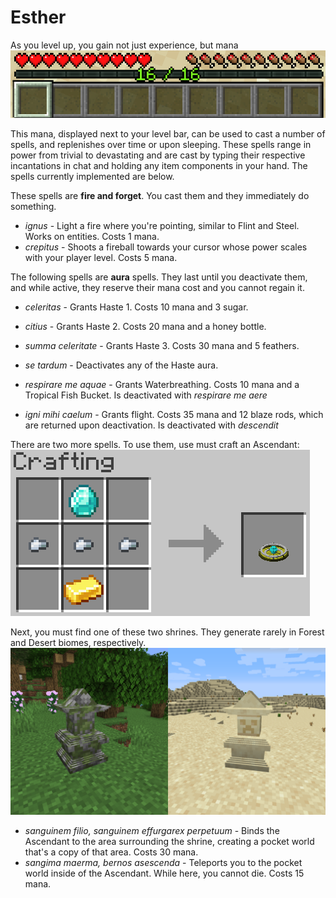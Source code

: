 # Esther
As you level up, you gain not just experience, but mana
![](xp.png)

This mana, displayed next to your level bar, can be used to cast a number of spells, and replenishes over time or upon sleeping.
These spells range in power from trivial to devastating and are cast by typing their respective incantations in chat and holding any item components in your hand.
The spells currently implemented are below.

These spells are **fire and forget**. You cast them and they immediately do something.
* *ignus* - Light a fire where you're pointing, similar to Flint and Steel. Works on entities. Costs 1 mana.
* *crepitus* - Shoots a fireball towards your cursor whose power scales with your player level. Costs 5 mana.

The following spells are **aura** spells. They last until you deactivate them, and while active, they reserve their mana cost and you cannot regain it.
* *celeritas* - Grants Haste 1. Costs 10 mana and 3 sugar.
* *citius* - Grants Haste 2. Costs 20 mana and a honey bottle.
* *summa celeritate* - Grants Haste 3. Costs 30 mana and 5 feathers.
* *se tardum* - Deactivates any of the Haste aura.

* *respirare me aquae* - Grants Waterbreathing. Costs 10 mana and a Tropical Fish Bucket. Is deactivated with *respirare me aere*
* *igni mihi caelum* - Grants flight. Costs 35 mana and 12 blaze rods, which are returned upon deactivation. Is deactivated with *descendit*

There are two more spells. To use them, use must craft an Ascendant:
![](recipe.png)

Next, you must find one of these two shrines. They generate rarely in Forest and Desert biomes, respectively.
![](shrines.png)

* *sanguinem filio, sanguinem effurgarex perpetuum* - Binds the Ascendant to the area surrounding the shrine, creating a pocket world that's a copy of that area. Costs 30 mana.
* *sangima maerma, bernos asescenda* - Teleports you to the pocket world inside of the Ascendant. While here, you cannot die. Costs 15 mana.